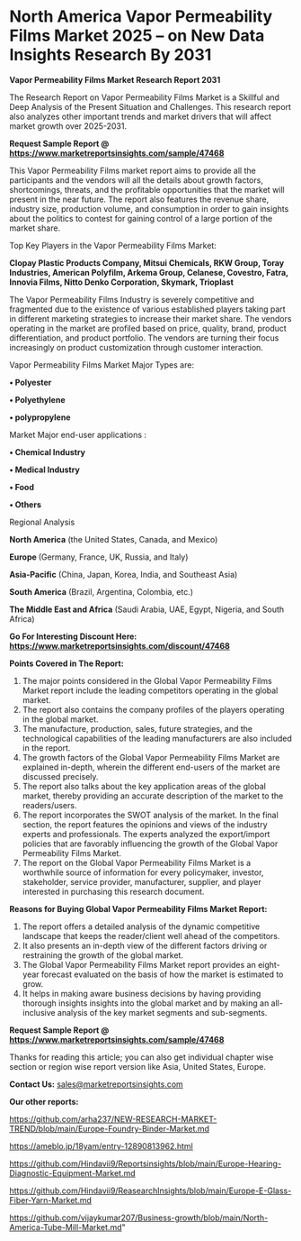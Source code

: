 # North America Vapor Permeability Films Market 2025 – on New Data Insights Research By 2031

<strong>Vapor Permeability Films Market Research Report 2031</strong>

The Research Report on Vapor Permeability Films Market is a Skillful and Deep Analysis of the Present Situation and Challenges. This research report also analyzes other important trends and market drivers that will affect market growth over 2025-2031.

<strong>Request Sample Report @ <a href=https://www.marketreportsinsights.com/sample/47468>https://www.marketreportsinsights.com/sample/47468</a></strong>

This Vapor Permeability Films market report aims to provide all the participants and the vendors will all the details about growth factors, shortcomings, threats, and the profitable opportunities that the market will present in the near future. The report also features the revenue share, industry size, production volume, and consumption in order to gain insights about the politics to contest for gaining control of a large portion of the market share.

Top Key Players in the Vapor Permeability Films Market:

<strong>Clopay Plastic Products Company, Mitsui Chemicals, RKW Group, Toray Industries, American Polyfilm, Arkema Group, Celanese, Covestro, Fatra, Innovia Films, Nitto Denko Corporation, Skymark, Trioplast</strong>

The Vapor Permeability Films Industry is severely competitive and fragmented due to the existence of various established players taking part in different marketing strategies to increase their market share. The vendors operating in the market are profiled based on price, quality, brand, product differentiation, and product portfolio. The vendors are turning their focus increasingly on product customization through customer interaction.

Vapor Permeability Films Market Major Types are:

<strong>•  Polyester

•  Polyethylene

•  polypropylene</strong>

Market Major end-user applications :

<strong>•  Chemical Industry

•  Medical Industry

•  Food

•  Others</strong>

Regional Analysis

</u><strong><b>North America</b></strong> (the United States, Canada, and Mexico)

<strong><b>Europe </b></strong>(Germany, France, UK, Russia, and Italy)

<strong><b>Asia-Pacific</b></strong> (China, Japan, Korea, India, and Southeast Asia)

<strong><b>South America</b></strong> (Brazil, Argentina, Colombia, etc.)

<strong><b>The Middle East and Africa</b></strong> (Saudi Arabia, UAE, Egypt, Nigeria, and South Africa)

<strong>Go For Interesting Discount Here: <a href=https://www.marketreportsinsights.com/discount/47468>https://www.marketreportsinsights.com/discount/47468</a></strong>

<strong>Points Covered in The Report:</strong>
<ol>
  <li>The major points considered in the Global Vapor Permeability Films Market report include the leading competitors operating in the global market.</li>
  <li>The report also contains the company profiles of the players operating in the global market.</li>
  <li>The manufacture, production, sales, future strategies, and the technological capabilities of the leading manufacturers are also included in the report.</li>
  <li>The growth factors of the Global Vapor Permeability Films Market are explained in-depth, wherein the different end-users of the market are discussed precisely.</li>
  <li>The report also talks about the key application areas of the global market, thereby providing an accurate description of the market to the readers/users.</li>
  <li>The report incorporates the SWOT analysis of the market. In the final section, the report features the opinions and views of the industry experts and professionals. The experts analyzed the export/import policies that are favorably influencing the growth of the Global Vapor Permeability Films Market.</li>
  <li>The report on the Global Vapor Permeability Films Market is a worthwhile source of information for every policymaker, investor, stakeholder, service provider, manufacturer, supplier, and player interested in purchasing this research document.</li>
</ol>
<strong>Reasons for Buying Global Vapor Permeability Films Market Report:</strong>

<ol>
  <li>The report offers a detailed analysis of the dynamic competitive landscape that keeps the reader/client well ahead of the competitors.</li>
  <li>It also presents an in-depth view of the different factors driving or restraining the growth of the global market.</li>
  <li>The Global Vapor Permeability Films Market report provides an eight-year forecast evaluated on the basis of how the market is estimated to grow.</li>
  <li>It helps in making aware business decisions by having providing thorough insights insights into the global market and by making an all-inclusive analysis of the key market segments and sub-segments.</li>
</ol>
<strong>Request Sample Report @ <a href=https://www.marketreportsinsights.com/sample/47468>https://www.marketreportsinsights.com/sample/47468</a></strong>


Thanks for reading this article; you can also get individual chapter wise section or region wise report version like Asia, United States, Europe.

<strong>Contact Us:</strong>
sales@marketreportsinsights.com

<strong>Our other reports:</strong>

<a href=https://github.com/arha237/NEW-RESEARCH-MARKET-TREND/blob/main/Europe-Foundry-Binder-Market.md>https://github.com/arha237/NEW-RESEARCH-MARKET-TREND/blob/main/Europe-Foundry-Binder-Market.md</a>

<a href=https://ameblo.jp/18yam/entry-12890813962.html>https://ameblo.jp/18yam/entry-12890813962.html</a>

<a href=https://github.com/Hindavii9/Reportsinsights/blob/main/Europe-Hearing-Diagnostic-Equipment-Market.md>https://github.com/Hindavii9/Reportsinsights/blob/main/Europe-Hearing-Diagnostic-Equipment-Market.md</a>

<a href=https://github.com/Hindavii9/ReasearchInsights/blob/main/Europe-E-Glass-Fiber-Yarn-Market.md>https://github.com/Hindavii9/ReasearchInsights/blob/main/Europe-E-Glass-Fiber-Yarn-Market.md</a>

<a href=https://github.com/vijaykumar207/Business-growth/blob/main/North-America-Tube-Mill-Market.md>https://github.com/vijaykumar207/Business-growth/blob/main/North-America-Tube-Mill-Market.md</a>"
